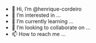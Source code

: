 - 👋 Hi, I’m @henrique-cordeiro
- 👀 I’m interested in ...
- 🌱 I’m currently learning ...
- 💞️ I’m looking to collaborate on ...
- 📫 How to reach me ...

<!---
henrique-cordeiro/henrique-cordeiro is a ✨ special ✨ repository because its `README.md` (this file) appears on your GitHub profile.
You can click the Preview link to take a look at your changes.
--->
